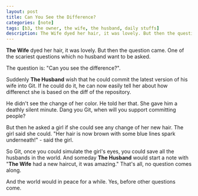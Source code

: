 ```yaml
---
layout: post
title: Can You See the Difference?
categories: [note]
tags: [b3, the owner, the wife, the husband, daily stuffs]
description: The Wife dyed her hair, it was lovely. But then the question came.
---
```



__The Wife__ dyed her hair, it was lovely. But then the question came. One of the scariest questions which no husband want to be asked.

The question is: "Can you see the difference?".

Suddenly __The Husband__ wish that he could commit the latest version of his wife into Git. If he could do it, he can now easily tell her about how differenct she is based on the diff of the repository.

He didn't see the change of her color. He told her that. She gave him a deathly silent minute. Dang you Git, when will you support committing people?

But then he asked a girl if she could see any change of her new hair. The girl said she could. "Her hair is now brown with some blue lines spark underneath!" - said the girl.

So Git, once you could simulate the girl's eyes, you could save all the husbands in the world. And someday __The Husband__ would start a note with "__The Wife__ had a new haircut, it was amazing." That's all, no question comes along.

And the world would in peace for a while. Yes, before other questions come.